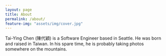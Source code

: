 ```yaml
---
layout: page
title: About
permalink: /about/
feature-img: "assets/img/cover.jpg"
---
```


Tai-Ying Chen (陳代穎) is a Software Engineer based in Seattle. He was born and raised in Taiwan. In his spare time, he is probably taking photos somewhere on the mountains.